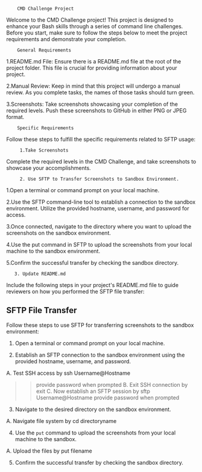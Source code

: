         CMD Challenge Project
    
Welcome to the CMD Challenge project! This project is designed to enhance your Bash skills through a series of command line challenges. Before you start, make sure to follow the steps below to meet the project requirements and demonstrate your completion.

        General Requirements
	
1.README.md File: Ensure there is a README.md file at the root of the project folder. This file is crucial for providing information about your project.

2.Manual Review: Keep in mind that this project will undergo a manual review. As you complete tasks, the names of those tasks should turn green.

3.Screenshots: Take screenshots showcasing your completion of the required levels. Push these screenshots to GitHub in either PNG or JPEG format.

        Specific Requirements
	
Follow these steps to fulfill the specific requirements related to SFTP usage:

         1.Take Screenshots
	 
Complete the required levels in the CMD Challenge, and take screenshots to showcase your accomplishments.

         2. Use SFTP to Transfer Screenshots to Sandbox Environment.
	 
1.Open a terminal or command prompt on your local machine.

2.Use the SFTP command-line tool to establish a connection to the sandbox environment. Utilize the provided hostname, username, and password for access.

3.Once connected, navigate to the directory where you want to upload the screenshots on the sandbox environment.

4.Use the put command in SFTP to upload the screenshots from your local machine to the sandbox environment.

5.Confirm the successful transfer by checking the sandbox directory.

       3. Update README.md
       
Include the following steps in your project's README.md file to guide reviewers on how you performed the SFTP file transfer:

## SFTP File Transfer

Follow these steps to use SFTP for transferring screenshots to the sandbox environment:

1. Open a terminal or command prompt on your local machine.

2. Establish an SFTP connection to the sandbox environment using the provided hostname, username, and password.

A. Test SSH access by
  ssh Username@Hostname
>>provide password when prompted
B. Exit SSH connection by
  exit
C. Now establish an SFTP session by
  sftp Username@Hostname
>>provide password when prompted

3. Navigate to the desired directory on the sandbox environment.

A. Navigate file system by
  cd directoryname
  
4. Use the `put` command to upload the screenshots from your local machine to the sandbox.

A. Upload the files by
  put filename
  
5. Confirm the successful transfer by checking the sandbox directory.